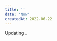 ```yaml
---
title: ''
date: 'Now'
createdAt: 2022-06-22
---
```

<div class="grid gap-1">
  <div class="col-span-2">
    <div class="col-span-2">
      <span class="">
        Updating <span class="blink_me">_</span
        ></span
      >
    </div>
  </div>
</div>
